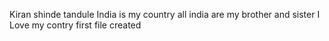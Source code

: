 Kiran shinde tandule
India is my country all india are my brother and sister I Love my contry
first file created
